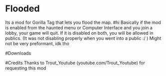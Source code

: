 # Flooded
Its a mod for Gorilla Tag that lets you flood the map. 
#hi
Basically if the mod is enabled from the haunted menu or Computer Interface and you join a lobby, your game will quit. If it is disabled on both, you will be allowed in publics. (It was not disabling properly when you went into a public :/ )
Might not be very preformant, idk tho

#Downloads



#Credits
Thanks to Trout_Youtube (youtube.com/Trout_Youtube) for requesting this mod
